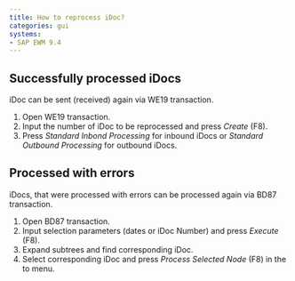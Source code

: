 ```yaml
---
title: How to reprocess iDoc?
categories: gui
systems:
- SAP EWM 9.4
---
```


## Successfully processed iDocs

iDoc can be sent (received) again via WE19 transaction.

1. Open WE19 transaction.
2. Input the number of iDoc to be reprocessed and press *Create* (F8).
3. Press *Standard Inbond Processing* for inbound iDocs or *Standard Outbound Processing* for outbound iDocs.

## Processed with errors

iDocs, that were processed with errors can be processed again via BD87 transaction.

1. Open BD87 transaction.
2. Input selection parameters (dates or iDoc Number) and press *Execute* (F8).
3. Expand subtrees and find corresponding iDoc.
4. Select corresponding iDoc and press *Process Selected Node* (F8) in the to menu.
